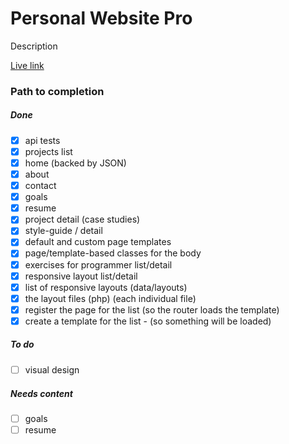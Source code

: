 
# Personal Website Pro

Description

<a 
	href='https://peprojects.dev/examples/ultimate-portfolio-framework' 
	target='live'>Live link</a>

### Path to completion

##### Done

* [x] api tests
* [x] projects list
* [x] home (backed by JSON)
* [x] about
* [x] contact
* [x] goals
* [x] resume
* [x] project detail (case studies)
* [x] style-guide / detail
* [x] default and custom page templates
* [x] page/template-based classes for the body
* [x] exercises for programmer list/detail
* [x] responsive layout list/detail
* [x] list of responsive layouts (data/layouts)
* [x] the layout files (php) (each individual file)
* [x] register the page for the list (so the router loads the template)
* [x] create a template for the list - (so something will be loaded)

##### To do

* [ ] visual design

##### Needs content

* [ ] goals
* [ ] resume
